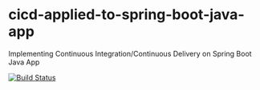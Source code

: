 # cicd-applied-to-spring-boot-java-app
Implementing Continuous Integration/Continuous Delivery on Spring Boot Java App

[![Build Status](https://travis-ci.org/AlvaroAugustoZago/cicd-applied-to-spring-boot-java-app.svg?branch=master)](https://travis-ci.org/AlvaroAugustoZago/cicd-applied-to-spring-boot-java-app)
